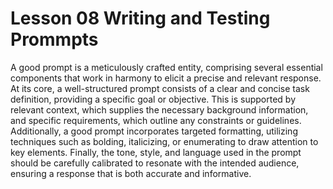 # Lesson 08 Writing and Testing Prommpts
A good prompt is a meticulously crafted entity, comprising several essential components that work in harmony to elicit a precise and relevant response. At its core, a well-structured prompt consists of a clear and concise task definition, providing a specific goal or objective. This is supported by relevant context, which supplies the necessary background information, and specific requirements, which outline any constraints or guidelines. Additionally, a good prompt incorporates targeted formatting, utilizing techniques such as bolding, italicizing, or enumerating to draw attention to key elements. Finally, the tone, style, and language used in the prompt should be carefully calibrated to resonate with the intended audience, ensuring a response that is both accurate and informative.

